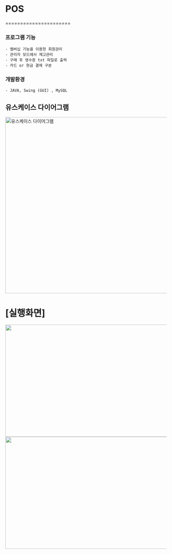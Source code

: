 # POS

======================

### 프로그램 기능 
    - 멤버십 기능을 이용한 회원관리
    - 관리자 모드에서 재고관리
    - 구매 후 영수증 txt 파일로 출력
    - 카드 or 현금 결제 구분 
    
### 개발환경 
    - JAVA, Swing (GUI) , MySQL
    
## 유스케이스 다이어그램
<img src="https://user-images.githubusercontent.com/46147906/104084549-5a121b80-528b-11eb-8265-bb55d85d1b7c.png" width="700" height="550" alt="유스케이스 다이어그램"></img>
   
# [실행화면]
<img src="https://user-images.githubusercontent.com/46147906/104084433-44e8bd00-528a-11eb-8673-bead7a0e379c.JPG" width="550" height="350"></img>
<img src="https://user-images.githubusercontent.com/46147906/104084444-55009c80-528a-11eb-99c0-c71e5766a441.JPG" width="550" height="350"></img>

